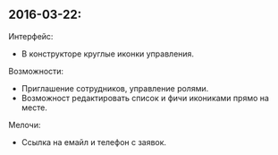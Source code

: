 ## 2016-03-22:

Интерфейс:

* В конструкторе круглые иконки управления.

Возможности:

* Приглашение сотрудников, управление ролями.
* Возможност редактировать список и фичи икониками прямо на месте.

Мелочи:

* Ссылка на емайл и телефон с заявок.
